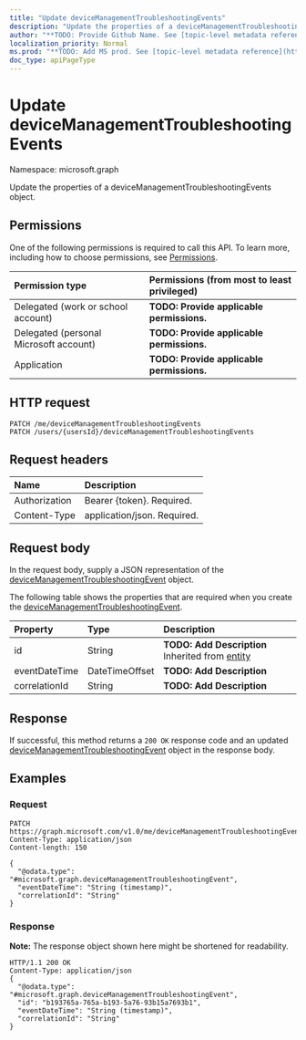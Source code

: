 ```yaml
---
title: "Update deviceManagementTroubleshootingEvents"
description: "Update the properties of a deviceManagementTroubleshootingEvents object."
author: "**TODO: Provide Github Name. See [topic-level metadata reference](https://msgo.azurewebsites.net/add/document/guidelines/metadata.html#topic-level-metadata)**"
localization_priority: Normal
ms.prod: "**TODO: Add MS prod. See [topic-level metadata reference](https://msgo.azurewebsites.net/add/document/guidelines/metadata.html#topic-level-metadata)**"
doc_type: apiPageType
---
```


# Update deviceManagementTroubleshootingEvents

Namespace: microsoft.graph

Update the properties of a deviceManagementTroubleshootingEvents object.

## Permissions
One of the following permissions is required to call this API. To learn more, including how to choose permissions, see [Permissions](/concepts/permissions-reference.md).

|Permission type|Permissions (from most to least privileged)|
|:---|:---|
|Delegated (work or school account)|**TODO: Provide applicable permissions.**|
|Delegated (personal Microsoft account)|**TODO: Provide applicable permissions.**|
|Application|**TODO: Provide applicable permissions.**|

## HTTP request

<!-- {
  "blockType": "ignored"
}
-->
``` http
PATCH /me/deviceManagementTroubleshootingEvents
PATCH /users/{usersId}/deviceManagementTroubleshootingEvents
```

## Request headers
|Name|Description|
|:---|:---|
|Authorization|Bearer {token}. Required.|
|Content-Type|application/json. Required.|

## Request body
In the request body, supply a JSON representation of the [deviceManagementTroubleshootingEvent](../resources/intune-devicemanagementtroubleshootingevent.md) object.

The following table shows the properties that are required when you create the [deviceManagementTroubleshootingEvent](../resources/intune-devicemanagementtroubleshootingevent.md).

|Property|Type|Description|
|:---|:---|:---|
|id|String|**TODO: Add Description** Inherited from [entity](../resources/entity.md)|
|eventDateTime|DateTimeOffset|**TODO: Add Description**|
|correlationId|String|**TODO: Add Description**|



## Response

If successful, this method returns a `200 OK` response code and an updated [deviceManagementTroubleshootingEvent](../resources/intune-devicemanagementtroubleshootingevent.md) object in the response body.

## Examples

### Request
<!-- {
  "blockType": "request",
  "name": "update_devicemanagementtroubleshootingevents"
}
-->
``` http
PATCH https://graph.microsoft.com/v1.0/me/deviceManagementTroubleshootingEvents
Content-Type: application/json
Content-length: 150

{
  "@odata.type": "#microsoft.graph.deviceManagementTroubleshootingEvent",
  "eventDateTime": "String (timestamp)",
  "correlationId": "String"
}
```


### Response
**Note:** The response object shown here might be shortened for readability.
<!-- {
  "blockType": "response",
  "truncated": true
}
-->
``` http
HTTP/1.1 200 OK
Content-Type: application/json
{
  "@odata.type": "#microsoft.graph.deviceManagementTroubleshootingEvent",
  "id": "b193765a-765a-b193-5a76-93b15a7693b1",
  "eventDateTime": "String (timestamp)",
  "correlationId": "String"
}
```

